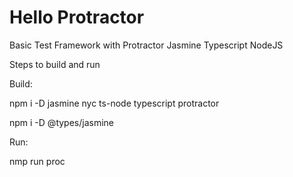 # Hello Protractor
Basic Test Framework with Protractor Jasmine Typescript NodeJS

Steps to build and run

Build:

npm i -D jasmine nyc ts-node typescript protractor

npm i -D @types/jasmine

Run:

nmp run proc
